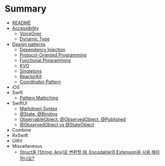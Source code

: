 # Summary
* [README](README.md)
* [Accessibility](g3doc/tutorials/indexd.md)        
     * [VoiceOver](g3doc/tutorials/mnisft/beginners/index.md)          
     * [Dynamic Type](g3doc/tutorials/mnisft/pros/index.md)                         
* [Design patterns](g3doc/tutorials/index.md)         
     * [Dependency Injection](g3doc/tutorials/mnist/beginners/index.md)          
     * [Protocol-Oriented Programming](g3doc/tutorials/mnist/pros/index.md)            
     * [Functional Programming](g3doc/tutorials/mnist/pros/index.md)                         
     * [KVO](g3doc/tutorials/mnist/pros/index.md)                                
     * [Singletons](g3doc/tutorials/mnist/pros/index.md)                  
     * [ReactorKit](g3doc/tutorials/mnist/pros/index.md)                  
     * [Coordinator Pattern](g3doc/tutorials/mnist/pros/index.md)                         
* iOS                
* Swift    
     * [Pattern Mathching](Swift/swift-pattern-mathching.md)        
* SwiftUI                         
     * [Markdown Syntax](SwiftUI/markdown-syntax.md)           
     * [@State, @Binding](SwiftUI/state-binding.md)           
     * [ObservableObject, @ObservedObject, @Published](SwiftUI/observableobject-observedobject-published.md)     
     * [@ObservedObject vs @StateObject](SwiftUI/observed-state-object.md)                                 
* Combine                   
* RxSwift 
* UIKit
* Miscellaneous
     * [Struct을 [String: Any]로 변환할 때, Encodable의 Extension을 사용 해야 하나요?](Miscellaneous/stringany-convert-encodable.md)

